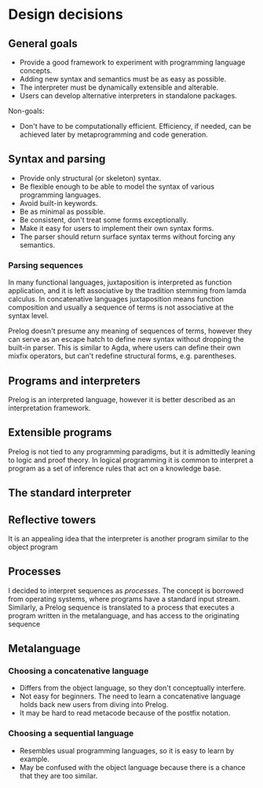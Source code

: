 # Design decisions

## General goals

- Provide a good framework to experiment with programming language concepts.
- Adding new syntax and semantics must be as easy as possible.
- The interpreter must be dynamically extensible and alterable.
- Users can develop alternative interpreters in standalone packages.

Non-goals:

- Don't have to be computationally efficient. Efficiency, if needed, can be
  achieved later by metaprogramming and code generation.

## Syntax and parsing

- Provide only structural (or skeleton) syntax.
- Be flexible enough to be able to model the syntax of various programming languages.
- Avoid built-in keywords.
- Be as minimal as possible.
- Be consistent, don't treat some forms exceptionally.
- Make it easy for users to implement their own syntax forms.
- The parser should return surface syntax terms without forcing any semantics.

### Parsing sequences

In many functional languages, juxtaposition is interpreted as function application,
and it is left associative by the tradition stemming from lamda calculus.
In concatenative languages juxtaposition means function composition and usually
a sequence of terms is not associative at the syntax level.

Prelog doesn't presume any meaning of sequences of terms, however they can
serve as an escape hatch to define new syntax without dropping the built-in
parser. This is similar to Agda, where users can define their own
mixfix operators, but can't redefine structural forms, e.g. parentheses.

## Programs and interpreters

Prelog is an interpreted language, however it is better described as an
interpretation framework.

## Extensible programs

Prelog is not tied to any programming paradigms, but it is admittedly leaning
to logic and proof theory. In logical programming it is common to interpret
a program as a set of inference rules that act on a knowledge base.

## The standard interpreter



## Reflective towers

It is an appealing idea that the interpreter is another program similar to
the object program


## Processes

I decided to interpret sequences as *processes*. The concept is borrowed from
operating systems, where programs have a standard input stream. Similarly,
a Prelog sequence is translated to a process that executes a program written
in the metalanguage, and has access to the originating sequence

## Metalanguage

### Choosing a concatenative language

- Differs from the object language, so they don't conceptually interfere.
- Not easy for beginners. The need to learn a concatenative language
  holds back new users from diving into Prelog.
- It may be hard to read metacode because of the postfix notation.

### Choosing a sequential language

- Resembles usual programming languages, so it is easy to learn by example.
- May be confused with the object language because there is a chance that
  they are too similar.
